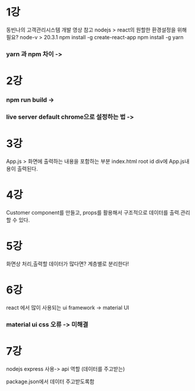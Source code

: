 # 1강 
동빈나의 고객관리시스템 개발 영상 참고
nodejs > react의 원할한 환경설정을 위해 필요?
node-v > 20.3.1
npm install -g create-react-app
npm install -g yarn
### yarn 과 npm 차이 -> 

# 2강

### npm run build ->
### live server default chrome으로 설정하는 법 ->

# 3강
App.js > 화면에 출력하는 내용을 포함하는 부분
index.html root id div에 App.js내용이 출력된다.

# 4강
Customer component를 만들고, props를 활용해서 구조적으로 데이터를 출력.관리할 수 있다. 

# 5강
화면상 처리,출력할 데이터가 많다면? 계층별로 분리한다!

# 6강
react 에서 많이 사용되는 ui framework -> material UI 
### material ui css 오류 -> 미해결

# 7강
nodejs express 사용-> api 역할 (데이터를 주고받는)

package.json에서 데이터 주고받도록함